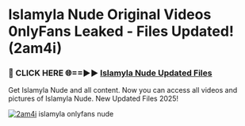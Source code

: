 # Islamyla Nude Original Videos 0nlyFans Leaked - Files Updated! (2am4i)

<h3>🔴 CLICK HERE 🌐==►► <a href="https://tinyurl.com/52m3yx9h" rel="nofollow">Islamyla Nude Updated Files</a></h3>

Get Islamyla Nude and all content. Now you can access all videos and pictures of Islamyla Nude. New Updated Files 2025!

[![2am4i](https://i.imgur.com/TnHtlc8.gif)](https://tinyurl.com/52m3yx9h)
islamyla onlyfans nude